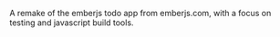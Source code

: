 A remake of the emberjs todo app from emberjs.com, with a focus on testing and javascript build tools.
